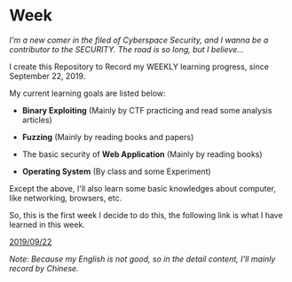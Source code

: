 # Week

*I'm a new comer in the filed of Cyberspace Security, and I wanna be a contributor to the SECURITY. The road is so long, but I believe...*

I create this Repository to Record my WEEKLY learning progress, since September 22, 2019.

My current learning goals are listed below:

* **Binary Exploiting** (Mainly by CTF practicing and read some analysis articles)

* **Fuzzing** (Mainly by reading books and papers)

* The basic security of **Web Application** (Mainly by reading books)

* **Operating System** (By class and some Experiment)

Except the above, I'll also learn some basic knowledges about computer, like networking, browsers, etc.

So, this is the first week I decide to do this, the following link is what I have learned in this week.

[2019/09/22](./2019/09/22/)

*Note: Because my English is not good, so in the detail content, I'll mainly record by Chinese.*
